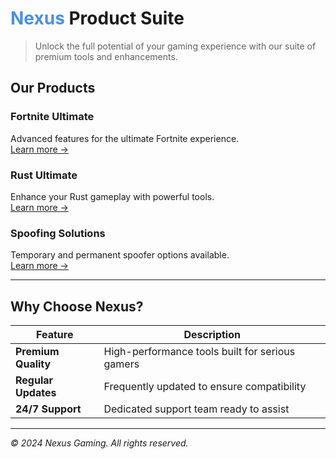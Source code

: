 # <span style="color: #4a90e2;">Nexus</span> Product Suite

> Unlock the full potential of your gaming experience with our suite of premium tools and enhancements.

## Our Products

### Fortnite Ultimate
Advanced features for the ultimate Fortnite experience.  
[Learn more →](features/fortnite-ultimate.md)

### Rust Ultimate
Enhance your Rust gameplay with powerful tools.  
[Learn more →](features/rust-ultimate.md)

### Spoofing Solutions
Temporary and permanent spoofer options available.  
[Learn more →](features/temporary-spoofer.md)

---

## Why Choose Nexus?

| Feature | Description |
|---------|-------------|
| **Premium Quality** | High-performance tools built for serious gamers |
| **Regular Updates** | Frequently updated to ensure compatibility |
| **24/7 Support** | Dedicated support team ready to assist |

---

*© 2024 Nexus Gaming. All rights reserved.*
